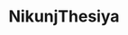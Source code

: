 ---
title: NikunjThesiya
github: https://github.com/NikunjThesiya
mode: dark
transition: 1s
score: 84.8
archetype:
- Cool Banner
- Innovative
- Project Showcase
- Badges | Tags | Icons
- Editor’s Choice
---